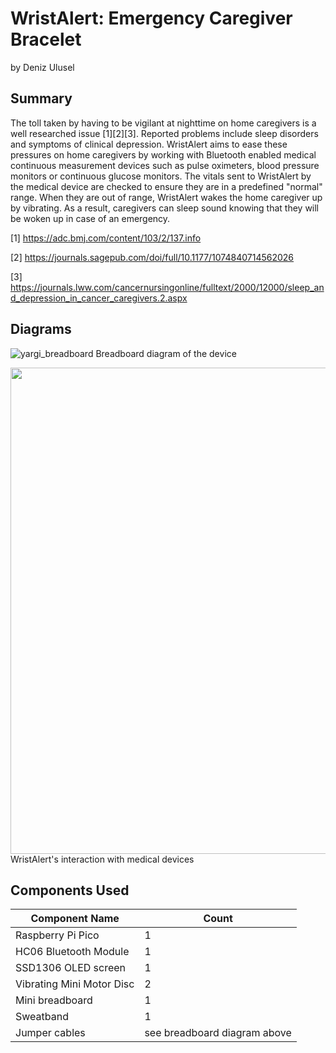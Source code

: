 # WristAlert: Emergency Caregiver Bracelet
by Deniz Ulusel

## Summary
The toll taken by having to be vigilant at nighttime on home caregivers is a well researched issue [1][2][3]. Reported problems include sleep disorders and symptoms of clinical depression. WristAlert aims to ease these pressures on home caregivers by working with Bluetooth enabled medical continuous measurement devices such as pulse oximeters, blood pressure monitors or continuous glucose monitors. The vitals sent to WristAlert by the medical device are checked to ensure they are in a predefined "normal" range. When they are out of range, WristAlert wakes the home caregiver up by vibrating. As a result, caregivers can sleep sound knowing that they will be woken up in case of an emergency.

[1] https://adc.bmj.com/content/103/2/137.info

[2] https://journals.sagepub.com/doi/full/10.1177/1074840714562026

[3] https://journals.lww.com/cancernursingonline/fulltext/2000/12000/sleep_and_depression_in_cancer_caregivers.2.aspx

## Diagrams
![yargi_breadboard](https://user-images.githubusercontent.com/7872499/145693524-d035cab0-9e73-427a-a017-53d80aeea62a.png)
Breadboard diagram of the device


<img width="778" alt="" src="https://user-images.githubusercontent.com/7872499/145693713-8b739d15-518e-4166-a78b-9c42f0bfc175.png">
WristAlert's interaction with medical devices

## Components Used

| Component Name  | Count |
| ------------- | ------------- |
| Raspberry Pi Pico  | 1 |
| HC06 Bluetooth Module | 1 |
| SSD1306 OLED screen  | 1 |
| Vibrating Mini Motor Disc  | 2 |
| Mini breadboard  | 1 |
| Sweatband  | 1 |
| Jumper cables  | see breadboard diagram above |
